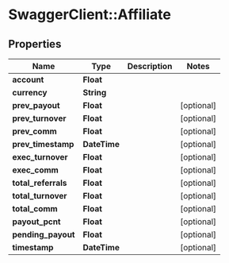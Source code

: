 # SwaggerClient::Affiliate

## Properties
Name | Type | Description | Notes
------------ | ------------- | ------------- | -------------
**account** | **Float** |  | 
**currency** | **String** |  | 
**prev_payout** | **Float** |  | [optional] 
**prev_turnover** | **Float** |  | [optional] 
**prev_comm** | **Float** |  | [optional] 
**prev_timestamp** | **DateTime** |  | [optional] 
**exec_turnover** | **Float** |  | [optional] 
**exec_comm** | **Float** |  | [optional] 
**total_referrals** | **Float** |  | [optional] 
**total_turnover** | **Float** |  | [optional] 
**total_comm** | **Float** |  | [optional] 
**payout_pcnt** | **Float** |  | [optional] 
**pending_payout** | **Float** |  | [optional] 
**timestamp** | **DateTime** |  | [optional] 


